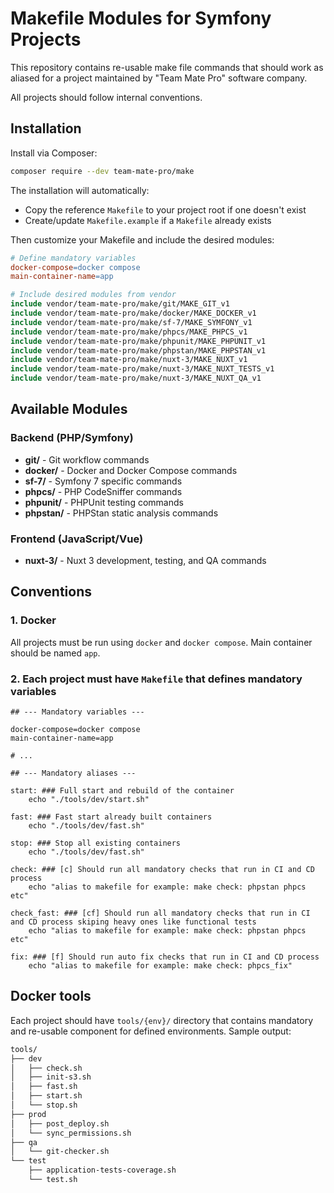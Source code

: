 # Makefile Modules for Symfony Projects

This repository contains re-usable make file commands that should work as aliased for a project maintained
by "Team Mate Pro" software company.

All projects should follow internal conventions.

## Installation

Install via Composer:

```bash
composer require --dev team-mate-pro/make
```

The installation will automatically:
- Copy the reference `Makefile` to your project root if one doesn't exist
- Create/update `Makefile.example` if a `Makefile` already exists

Then customize your Makefile and include the desired modules:

```makefile
# Define mandatory variables
docker-compose=docker compose
main-container-name=app

# Include desired modules from vendor
include vendor/team-mate-pro/make/git/MAKE_GIT_v1
include vendor/team-mate-pro/make/docker/MAKE_DOCKER_v1
include vendor/team-mate-pro/make/sf-7/MAKE_SYMFONY_v1
include vendor/team-mate-pro/make/phpcs/MAKE_PHPCS_v1
include vendor/team-mate-pro/make/phpunit/MAKE_PHPUNIT_v1
include vendor/team-mate-pro/make/phpstan/MAKE_PHPSTAN_v1
include vendor/team-mate-pro/make/nuxt-3/MAKE_NUXT_v1
include vendor/team-mate-pro/make/nuxt-3/MAKE_NUXT_TESTS_v1
include vendor/team-mate-pro/make/nuxt-3/MAKE_NUXT_QA_v1
```

## Available Modules

### Backend (PHP/Symfony)
- **git/** - Git workflow commands
- **docker/** - Docker and Docker Compose commands
- **sf-7/** - Symfony 7 specific commands
- **phpcs/** - PHP CodeSniffer commands
- **phpunit/** - PHPUnit testing commands
- **phpstan/** - PHPStan static analysis commands

### Frontend (JavaScript/Vue)
- **nuxt-3/** - Nuxt 3 development, testing, and QA commands

## Conventions

### 1. Docker

All projects must be run using `docker` and `docker compose`. Main container should be named `app`.

### 2. Each project must have `Makefile` that defines mandatory variables

```make
## --- Mandatory variables ---

docker-compose=docker compose
main-container-name=app

# ...

## --- Mandatory aliases ---

start: ### Full start and rebuild of the container
	echo "./tools/dev/start.sh"

fast: ### Fast start already built containers
	echo "./tools/dev/fast.sh"

stop: ### Stop all existing containers
	echo "./tools/dev/fast.sh"

check: ### [c] Should run all mandatory checks that run in CI and CD process
	echo "alias to makefile for example: make check: phpstan phpcs etc"

check_fast: ### [cf] Should run all mandatory checks that run in CI and CD process skiping heavy ones like functional tests
	echo "alias to makefile for example: make check: phpstan phpcs etc"

fix: ### [f] Should run auto fix checks that run in CI and CD process
	echo "alias to makefile for example: make check: phpcs_fix"
```

## Docker tools

Each project should have `tools/{env}/` directory that contains mandatory and re-usable component for defined 
environments. Sample output:

```bash
tools/
├── dev
│   ├── check.sh
│   ├── init-s3.sh
│   ├── fast.sh
│   ├── start.sh
│   └── stop.sh
├── prod
│   ├── post_deploy.sh
│   └── sync_permissions.sh
├── qa
│   └── git-checker.sh
└── test
    ├── application-tests-coverage.sh
    └── test.sh
```